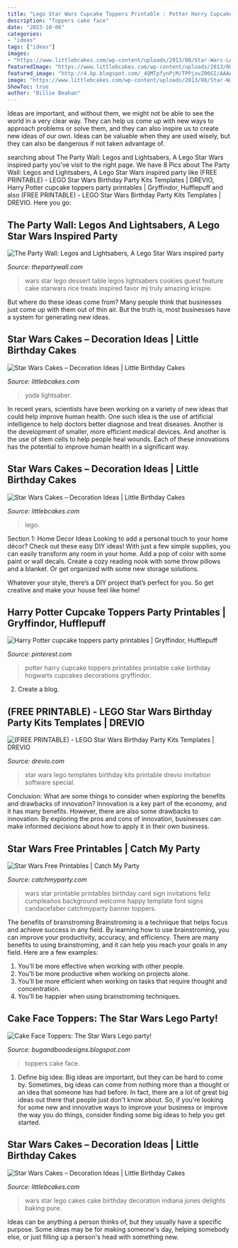 ```yaml
---
title: "Lego Star Wars Cupcake Toppers Printable : Potter Harry Cupcake Toppers Printables Printable Cake Birthday Hogwarts Cupcakes Decorations Gryffindor"
description: "Toppers cake face"
date: "2023-10-06"
categories:
- "ideas"
tags: ["ideas"]
images:
- "https://www.littlebcakes.com/wp-content/uploads/2013/08/Star-Wars-Lego-Cake.jpg"
featuredImage: "https://www.littlebcakes.com/wp-content/uploads/2013/08/Star-Wars-Lightsaber-Cake.jpg"
featured_image: "http://4.bp.blogspot.com/_4QMTpfynPjM/TPPjovZ06GI/AAAAAAAACCw/ubjDP8T71sw/s1600/DSC_2378.jpg"
image: "https://www.littlebcakes.com/wp-content/uploads/2013/08/Star-Wars-Lightsaber-Cake.jpg"
ShowToc: true
author: "Billie Beahan"
---
```



Ideas are important, and without them, we might not be able to see the world in a very clear way. They can help us come up with new ways to approach problems or solve them, and they can also inspire us to create new ideas of our own. Ideas can be valuable when they are used wisely, but they can also be dangerous if not taken advantage of.

	

		
searching about The Party Wall: Legos and Lightsabers, A Lego Star Wars inspired party you've visit to the right page. We have 8 Pics about The Party Wall: Legos and Lightsabers, A Lego Star Wars inspired party like (FREE PRINTABLE) - LEGO Star Wars Birthday Party Kits Templates | DREVIO, Harry Potter cupcake toppers party printables | Gryffindor, Hufflepuff and also (FREE PRINTABLE) - LEGO Star Wars Birthday Party Kits Templates | DREVIO. Here you go:
		
    
## The Party Wall: Legos And Lightsabers, A Lego Star Wars Inspired Party

<img loading=lazy src="http://1.bp.blogspot.com/-wTc_VnjyZPw/UhwLiTSU54I/AAAAAAAABbk/3SL_VMlDRR4/s1600/Sohan-86.jpg" onerror="this.onerror=null;this.src='https://tse4.mm.bing.net/th?id=OIP.P6qzh6ahBDuEKcgDFErmgAHaE7&amp;pid=15.1';" alt="The Party Wall: Legos and Lightsabers, A Lego Star Wars inspired party">

_Source: thepartywall.com_

>wars star lego dessert table legos lightsabers cookies guest feature cake starwars rice treats inspired favor mj truly amazing krispie. 

	

But where do these ideas come from? Many people think that businesses just come up with them out of thin air. But the truth is, most businesses have a system for generating new ideas.

    
## Star Wars Cakes – Decoration Ideas | Little Birthday Cakes

<img loading=lazy src="https://www.littlebcakes.com/wp-content/uploads/2013/08/Star-Wars-Lightsaber-Cake.jpg" onerror="this.onerror=null;this.src='https://tse3.mm.bing.net/th?id=OIP.yTuXVkpqqn3QCI39OC2g3AHaIY&amp;pid=15.1';" alt="Star Wars Cakes – Decoration Ideas | Little Birthday Cakes">

_Source: littlebcakes.com_

>yoda lightsaber. 

	

In recent years, scientists have been working on a variety of new ideas that could help improve human health. One such idea is the use of artificial intelligence to help doctors better diagnose and treat diseases. Another is the development of smaller, more efficient medical devices. And another is the use of stem cells to help people heal wounds. Each of these innovations has the potential to improve human health in a significant way.

    
## Star Wars Cakes – Decoration Ideas | Little Birthday Cakes

<img loading=lazy src="https://www.littlebcakes.com/wp-content/uploads/2013/08/Star-Wars-Lego-Cake.jpg" onerror="this.onerror=null;this.src='https://tse2.mm.bing.net/th?id=OIP.I8zk-U7MGCy60n-jYUS1JAHaFj&amp;pid=15.1';" alt="Star Wars Cakes – Decoration Ideas | Little Birthday Cakes">

_Source: littlebcakes.com_

>lego. 

	

Section 1: Home Decor Ideas
Looking to add a personal touch to your home décor? Check out these easy DIY ideas!
With just a few simple supplies, you can easily transform any room in your home. Add a pop of color with some paint or wall decals. Create a cozy reading nook with some throw pillows and a blanket. Or get organized with some new storage solutions.

Whatever your style, there’s a DIY project that’s perfect for you. So get creative and make your house feel like home!

    
## Harry Potter Cupcake Toppers Party Printables | Gryffindor, Hufflepuff

<img loading=lazy src="https://i.pinimg.com/736x/ef/54/3a/ef543a21f74422af6bd1ab9b081afa5d.jpg" onerror="this.onerror=null;this.src='https://tse4.mm.bing.net/th?id=OIP.oHczHj4cGs7HodmiktcinQHaHB&amp;pid=15.1';" alt="Harry Potter cupcake toppers party printables | Gryffindor, Hufflepuff">

_Source: pinterest.com_

>potter harry cupcake toppers printables printable cake birthday hogwarts cupcakes decorations gryffindor. 

	

2. Create a blog.

    
## (FREE PRINTABLE) - LEGO Star Wars Birthday Party Kits Templates | DREVIO

<img loading=lazy src="https://www.drevio.com/wp-content/uploads/2019/12/Lego-Star-Wars-Pinterest-684x1024.jpg" onerror="this.onerror=null;this.src='https://tse1.mm.bing.net/th?id=OIP.dkOVvXKXS2yJGCAwqBlWUAHaLF&amp;pid=15.1';" alt="(FREE PRINTABLE) - LEGO Star Wars Birthday Party Kits Templates | DREVIO">

_Source: drevio.com_

>star wars lego templates birthday kits printable drevio invitation software special. 

	

Conclusion: What are some things to consider when exploring the benefits and drawbacks of innovation?
Innovation is a key part of the economy, and it has many benefits. However, there are also some drawbacks to innovation. By exploring the pros and cons of innovation, businesses can make informed decisions about how to apply it in their own business.

    
## Star Wars Free Printables | Catch My Party

<img loading=lazy src="https://photos-cdn.catchmyparty.com/BL/2015/07/Star-Wars-CMP-Sign-580x469.jpg" onerror="this.onerror=null;this.src='https://tse1.mm.bing.net/th?id=OIP.ubGl185oXLn3Lurr2-k3XAHaF_&amp;pid=15.1';" alt="Star Wars Free Printables | Catch My Party">

_Source: catchmyparty.com_

>wars star printable printables birthday card sign invitations feliz cumpleaños background welcome happy template font signs candacefaber catchmyparty banner toppers. 

	

The benefits of brainstroming
Brainstroming is a technique that helps focus and achieve success in any field. By learning how to use brainstroming, you can improve your productivity, accuracy, and efficiency. There are many benefits to using brainstroming, and it can help you reach your goals in any field. Here are a few examples:
1. You’ll be more effective when working with other people.
2. You’ll be more productive when working on projects alone.
3. You’ll be more efficient when working on tasks that require thought and concentration.
4. You’ll be happier when using brainstroming techniques.

    
## Cake Face Toppers: The Star Wars Lego Party!

<img loading=lazy src="http://4.bp.blogspot.com/_4QMTpfynPjM/TPPjovZ06GI/AAAAAAAACCw/ubjDP8T71sw/s1600/DSC_2378.jpg" onerror="this.onerror=null;this.src='https://tse3.mm.bing.net/th?id=OIP.vjjqj2XFTDO-WLve4oaF4gHaLE&amp;pid=15.1';" alt="Cake Face Toppers: The Star Wars Lego party!">

_Source: bugandboodesigns.blogspot.com_

>toppers cake face. 

	

1. Define big idea:
Big ideas are important, but they can be hard to come by. Sometimes, big ideas can come from nothing more than a thought or an idea that someone has had before. In fact, there are a lot of great big ideas out there that people just don't know about. So, if you're looking for some new and innovative ways to improve your business or improve the way you do things, consider finding some big ideas to help you get started.

    
## Star Wars Cakes – Decoration Ideas | Little Birthday Cakes

<img loading=lazy src="http://www.littlebcakes.com/wp-content/uploads/2013/08/Star-Wars-Lego-Cakes.jpg" onerror="this.onerror=null;this.src='https://tse1.mm.bing.net/th?id=OIP.BnT8c61X6egoitwN-ML-hQHaHa&amp;pid=15.1';" alt="Star Wars Cakes – Decoration Ideas | Little Birthday Cakes">

_Source: littlebcakes.com_

>wars star lego cakes cake birthday decoration indiana jones delights baking pure. 

	

Ideas can be anything a person thinks of, but they usually have a specific purpose. Some ideas may be for making someone's day, helping somebody else, or just filling up a person's head with something new.

